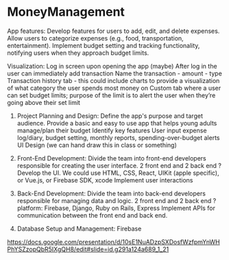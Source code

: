 # MoneyManagement
 App features:
Develop features for users to add, edit, and delete expenses.
Allow users to categorize expenses (e.g., food, transportation, entertainment).
Implement budget setting and tracking functionality, notifying users when they approach budget limits.

Visualization:
Log in screen upon opening the app (maybe)
After log in the user can immediately add transaction
Name the transaction - amount - type
Transaction history tab - this could include charts to provide a visualization of what category the user spends most money on
Custom tab where a user can set budget limits; purpose of the limit is to alert the user when they’re going above their set limit

1. Project Planning and Design:
Define the app's purpose and target audience.
Provide a basic and easy to use app that helps young adults manage/plan their budget
Identify key features
User input expense log/diary, budget setting, monthly reports, spending-over-budget alerts
UI Design 
(we can hand draw this in class or something)

2. Front-End Development:
Divide the team into front-end developers responsible for creating the user interface.
2 front end and 2 back end ?
Develop the UI.
We could use HTML, CSS, React, UIKit (apple specific), or Vue.js, or Firebase SDK, xcode
Implement user interactions 

3. Back-End Development:
Divide the team into back-end developers responsible for managing data and logic.
2 front end and 2 back end ?
platform:
Firebase, Django, Ruby on Rails, Express
Implement APIs for communication between the front end and back end.

4. Database Setup and Management: Firebase

https://docs.google.com/presentation/d/10sE1NuADzpSXDosfWzfpmYnWHPhYSZzopQbR5IXgQH8/edit#slide=id.g291a124a689_1_21
